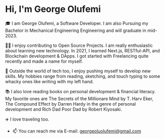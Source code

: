 # Hi, I'm George Olufemi 


<!-- <img src="https://github.com/TheDudeThatCode/TheDudeThatCode/blob/master/Assets/Hi.gif" width="2px"> -->

🎓 I am George Olufemi, a Software Developer. I am also Pursuing my Bachelor in Mechanical Engineering Engineering and will graduate in mid-2023.

👨‍💻 I enjoy contributing to Open Source Projects. I am really enthusiastic about learning new technology. In 2021, I learned Next.js, RESTful-API, and Blockchain development & DApps. I got started with Freelancing quite recently and made a name for myself.

🎸 Outside the world of tech too, I enjoy pushing myself to develop new skills. My hobbies range from reading, sketching, and touch typing to some whacky ones like writing with my left hand.

📚 I also love reading books on personal development & financial literacy. My favorite ones are The Secrets of the Millionare Mind by T. Harv Eker, The Compound Effect by Darren Hardy in the genre of personal development and Rich Dad Poor Dad by Robert Kiyosaki.

✈️ I love traveling too. 

- 📫 You can reach me via E-mail: georgeoluolufemi@gmail.com











<!-- 
**George-Olufemi/George-Olufemi** is a ✨ _special_ ✨ repository because its `README.md` (this file) appears on your GitHub profile.

Here are some ideas to get you started:

- 🔭 I’m currently working on ...
- 🌱 I’m currently learning ...
- 👯 I’m looking to collaborate on ...
- 🤔 I’m looking for help with ...
- 💬 Ask me about ...
- 📫 How to reach me: ...
- 😄 Pronouns: ...
- ⚡ Fun fact: ...
 -->

